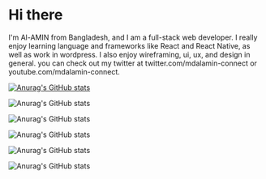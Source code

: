 # Hi there

I'm Al-AMIN from Bangladesh, and I am a full-stack web developer. I really enjoy learning language and frameworks like React and React Native, as well as work in wordpress. I also enjoy wireframing, ui, ux, and design in general. you can check out my twitter at twitter.com/mdalamin-connect or youtube.com/mdalamin-connect.




[![Anurag's GitHub stats](https://github-readme-stats.vercel.app/api?username=mdalamin-connect)](https://github.com/mdalamin-connect/github-readme-stats)



![Anurag's GitHub stats](https://github-readme-stats.vercel.app/api?username=mdalamin-connect&hide=contribs,prs)


![Anurag's GitHub stats](https://github-readme-stats.vercel.app/api?username=mdalamin-connect&count_private=true)


![Anurag's GitHub stats](https://github-readme-stats.vercel.app/api?username=mdalamin-connect&show_icons=true)

![Anurag's GitHub stats](https://github-readme-stats.vercel.app/api?username=mdalamin-connect&show_icons=true&theme=radical)

![Anurag's GitHub stats](https://github-readme-stats.vercel.app/api?username=mdalamin-connect&show_icons=true&theme=transparent)







